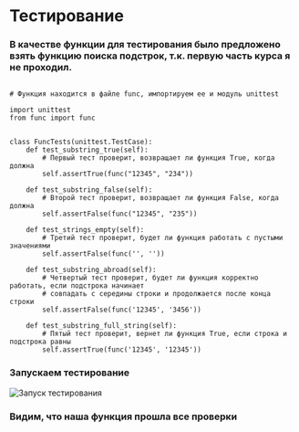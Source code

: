 # Тестирование

### В качестве функции для тестирования было предложено взять функцию поиска подстрок, т.к. первую часть курса я не проходил.

~~~

# Функция находится в файле func, импортируем ее и модуль unittest

import unittest
from func import func


class FuncTests(unittest.TestCase):
    def test_substring_true(self):
        # Первый тест проверит, возвращает ли функция True, когда должна
        self.assertTrue(func("12345", "234"))

    def test_substring_false(self):
        # Второй тест проверит, возвращает ли функция False, когда должна
        self.assertFalse(func("12345", "235"))

    def test_strings_empty(self):
        # Третий тест проверит, будет ли функция работать с пустыми значениями
        self.assertFalse(func('', ''))

    def test_substring_abroad(self):
        # Четвертый тест проверит, будет ли функция корректно работать, если подстрока начинает
        # совпадать с середины строки и продолжается после конца строки
        self.assertFalse(func('12345', '3456'))

    def test_substring_full_string(self):
        # Пятый тест проверит, вернет ли функция True, если строка и подстрока равны
        self.assertTrue(func('12345', '12345'))

~~~

### Запускаем тестирование

![Запуск тестирования](https://i.imgur.com/DFUI1bq.png)


### Видим, что наша функция прошла все проверки